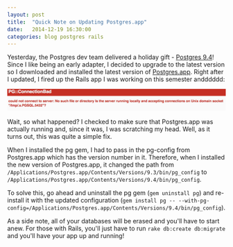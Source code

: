 ```yaml
---
layout: post
title:  "Quick Note on Updating Postgres.app"
date:   2014-12-19 16:30:00
categories: blog postgres rails
---
```


Yesterday, the Postgres dev team delivered a holiday gift - [Postgres 9.4](http://www.postgresql.org/about/news/1557/)! Since I like being an early adapter, I decided to upgrade to the latest version so I downloaded and installed the latest version of [Postgres.app](http://postgresapp.com/). Right after I updated, I fired up the Rails app I was working on this semester andddddd:

<img src="/img/pg-error.png" class="img-responsive" />

Wait, so what happened? I checked to make sure that Postgres.app was actually running and, since it was, I was scratching my head. Well, as it turns out, this was quite a simple fix.

When I installed the pg gem, I had to pass in the pg-config from Postgres.app which has the version number in it. Therefore, when I installed the new version of Postgres.app, it changed the path from `/Applications/Postgres.app/Contents/Versions/9.3/bin/pg_config` to `/Applications/Postgres.app/Contents/Versions/9.4/bin/pg_config`.

To solve this, go ahead and uninstall the pg gem (`gem uninstall pg`) and re-install it with the updated configuration (`gem install pg -- --with-pg-config=/Applications/Postgres.app/Contents/Versions/9.4/bin/pg_config`).

As a side note, all of your databases will be erased and you'll have to start anew. For those with Rails, you'll just have to run `rake db:create db:migrate` and you'll have your app up and running!
